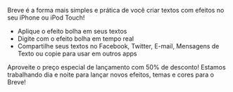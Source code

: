 Breve é a forma mais simples e prática de você criar textos com efeitos no seu iPhone ou iPod Touch!

- Aplique o efeito bolha em seus textos
- Digite com o efeito bolha em tempo real
- Compartilhe seus textos no Facebook, Twitter, E-mail, Mensagens de Texto ou copie para usar em outros apps

Aproveite o preço especial de lançamento com 50% de desconto! Estamos trabalhando dia e noite para lançar novos efeitos, temas e cores para o Breve!